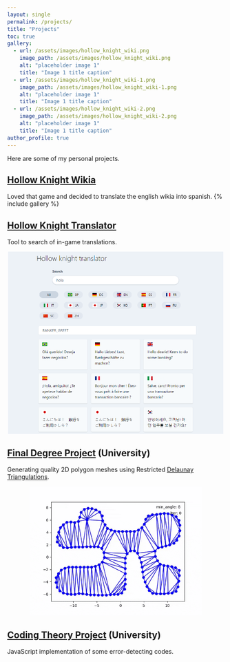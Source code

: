 ```yaml
---
layout: single
permalink: /projects/
title: "Projects"
toc: true
gallery:
  - url: /assets/images/hollow_knight_wiki.png
    image_path: /assets/images/hollow_knight_wiki.png
    alt: "placeholder image 1"
    title: "Image 1 title caption"
  - url: /assets/images/hollow_knight_wiki-1.png
    image_path: /assets/images/hollow_knight_wiki-1.png
    alt: "placeholder image 1"
    title: "Image 1 title caption"
  - url: /assets/images/hollow_knight_wiki-2.png
    image_path: /assets/images/hollow_knight_wiki-2.png
    alt: "placeholder image 1"
    title: "Image 1 title caption"
author_profile: true
---
```


Here are some of my personal projects.

## [Hollow Knight Wikia](https://hollowknight.fandom.com/es/wiki/Hollow_Knight_Wiki)

Loved that game and decided to translate the english wikia into spanish.
{% include gallery %}

## [Hollow Knight Translator](/hollow-knight-translator)

Tool to search of in-game translations.

<div style="text-align:center">
<img src="/assets/images/hk-translator.png" width="500" />
</div>

## [Final Degree Project](https://github.com/stradivari96/Automatic-mesh-generation) (University)

Generating quality 2D polygon meshes using Restricted [Delaunay Triangulations](https://en.wikipedia.org/wiki/Delaunay_triangulation).

<div style="text-align:center">
<img src="/assets/images/TFG.gif" width="400" height="300" />
</div>

## [Coding Theory Project](/teoria-codigos) (University)

JavaScript implementation of some error-detecting codes.
